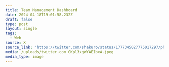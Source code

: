 ```yaml
---
title: Team Management Dashboard
date: 2024-04-18T19:01:58.232Z
draft: false
type: post
layout: single
tags:
  - Web
source: X
source_link: 'https://twitter.com/shakuro/status/1777345027775017297/photo/1'
media: /uploads/twitter.com_GKpl3xgWYAEIbxA.jpeg
media_type: image
---
```


